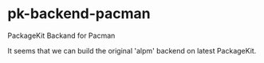 pk-backend-pacman
=================

PackageKit Backand for Pacman

It seems that we can build the original 'alpm' backend on latest PackageKit.
